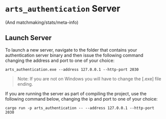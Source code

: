 # `arts_authentication` Server

(And matchmaking/stats/meta-info)

## Launch Server

To launch a new server, navigate to the folder that contains your authentication server binary and then issue the following command changing the address and port to one of your choice:

`arts_authentication.exe --address 127.0.0.1 --http-port 2030`

> Note: If you are not on Windows you will have to change the [.exe] file ending.

If you are running the server as part of compiling the project, use the following command below, changing the ip and port to one of your choice:

`cargo run -p arts_authentication -- --address 127.0.0.1 --http-port 2030`
